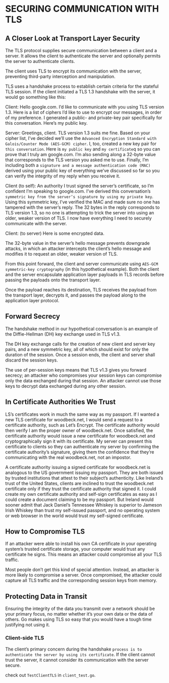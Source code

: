 # SECURING COMMUNICATION WITH TLS

## A Closer Look at Transport Layer Security

The TLS protocol supplies secure communication between a client and a server. It allows the client to authenticate the server and optionally permits the server to authenticate clients.

The client uses TLS to encrypt its communication with the server, preventing third-party interception and manipulation.

TLS uses a handshake process to establish certain criteria for the stateful TLS session. If the client initiated a TLS 1.3 handshake with the server, it would go something like this:

Client: Hello google.com. I’d like to communicate with you using TLS version 1.3. Here is a list of ciphers I’d like to use to encrypt our messages, in order of my preference. I generated a public- and private-key pair specifically for this conversation. Here’s my public key.    

Server: Greetings, client. TLS version 1.3 suits me fine. Based on your cipher list, I’ve decided we’ll use the `Advanced Encryption Standard with Galois/Counter Mode (AES-GCM) cipher`. I, too, created a new key pair for `this conversation`. Here is `my public key` and `my certificate`q so you can prove that I truly am google.com. I’m also sending along a 32-byte value that corresponds to the TLS version you asked me to use. Finally, I’m including both a `signature and a message authentication code (MAC)` derived using your public key of everything we’ve discussed so far so you can verify the integrity of my reply when you receive it.

Client (to self): An authority I trust signed the server’s certificate, so
I’m confident I’m speaking to google.com. I’ve derived this conversation’s `symmetric key from the server’s signature by using my private key`. Using this symmetric key, I’ve verified the MAC and made sure no one has tampered with the server’s reply. The 32 bytes in the reply corresponds to TLS version 1.3, so no one is attempting to trick the server into using an older, weaker version of TLS. I now have everything I need to securely communicate with the server.

Client: (to server) Here is some encrypted data.

The 32-byte value in the server’s hello message prevents downgrade attacks, in which an attacker intercepts the client’s hello message and modifies it to request an older, weaker version of TLS.

From this point forward, the client and server communicate using `AES-GCM symmetric-key cryptography` (in this hypothetical example).
Both the client and the server encapsulate application layer payloads in TLS records before passing the payloads onto the transport layer.

Once the payload reaches its destination, TLS receives the payload from the transport layer, decrypts it, and passes the payload along to the application layer protocol.

## Forward Secrecy

The handshake method in our hypothetical conversation is an example of the Diffie-Hellman (DH) key exchange used in TLS v1.3. 

The DH key exchange calls for the creation of new client and server key pairs, and a new symmetric key, all of which should exist for only the duration of the session.
Once a session ends, the client and server shall discard the session keys.

The use of per-session keys means that TLS v1.3 gives you forward secrecy;
an attacker who compromises your session keys can compromise only the data exchanged during that session. An attacker cannot use those keys to decrypt data exchanged during any other session.

## In Certificate Authorities We Trust

LS’s certificates work in much the same way as my passport. If I wanted a new TLS certificate for woodbeck.net, I would send a request to a certificate authority, such as Let’s Encrypt. The certificate authority would then verify I am the proper owner of woodbeck.net. Once satisfied, the certificate authority would issue a new certificate for woodbeck.net and cryptographically sign it with its certificate. My server can present this certificate to clients so they can authenticate my server by confirming the certificate authority’s signature, giving them the confidence that they’re communicating with the real woodbeck.net, not an impostor.

A certificate authority issuing a signed certificate for woodbeck.net is analogous to the US government issuing my passport. They are both issued by trusted institutions that attest to their subject’s authenticity. Like Ireland’s trust of the United States, clients are inclined to trust the woodbeck.net certificate only if they trust the certificate authority that signed it. I could create my own certificate authority and self-sign certificates as easy as I could create a document claiming to be my passport. But Ireland would sooner admit that Jack Daniel’s Tennessee Whiskey is superior to Jameson Irish Whiskey than trust my self-issued passport, and no operating system or web browser in the world would trust my self-signed certificate.

## How to Compromise TLS

If an attacker were able to install his own CA certificate in your operating system’s trusted certificate storage, your computer would trust any certificate he signs. This means an attacker could compromise all your TLS traffic.

Most people don’t get this kind of special attention. Instead, an attacker is more likely to compromise a server. Once compromised, the attacker could capture all TLS traffic and the corresponding session keys from memory.

## Protecting Data in Transit

Ensuring the integrity of the data you transmit over a network should be your primary focus, no matter whether it’s your own data or the data of others. Go makes using TLS so easy that you would have a tough time justifying not using it. 

### Client-side TLS

The client’s primary concern during the handshake `process is to authenticate the server by using its certificate`. If the client cannot trust the server, it cannot consider its communication with the server secure.

check out `TestClientTLS` in `client_test.go`.


